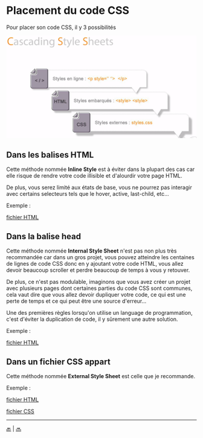 # Placement du code CSS

Pour placer son code CSS, il y 3 possibilités

![placements](img/3-placements-css.png)

## Dans les balises HTML

Cette méthode nommée **Inline Style** est à éviter dans la plupart des cas car elle risque de rendre votre code illisible et d'alourdir votre page HTML.

De plus, vous serez limité aux états de base, vous ne pourrez pas interagir avec certains selecteurs tels que le hover, active, last-child, etc...

Exemple : 

[fichier HTML](avec-html.html)

## Dans la balise head

Cette méthode nommée **Internal Style Sheet** n'est pas non plus très recommandée car dans un gros projet, vous pouvez atteindre les centaines de lignes de code CSS donc en y ajoutant votre code HTML, vous allez devoir beaucoup scroller et perdre beaucoup de temps à vous y retouver. 

De plus, ce n'est pas modulable, imaginons que vous avez créer un projet avec plusieurs pages dont certaines parties du code CSS sont communes, cela vaut dire que vous allez devoir dupliquer votre code, ce qui est une perte de temps et ce qui peut être une source d'erreur... 

Une des premières règles lorsqu'on utilise un language de programmation, c'est d'éviter la duplication de code, il y sûrement une autre solution.

Exemple : 

[fichier HTML](dans-balise-head.html)

## Dans un fichier CSS appart

Cette méthode nommée **External Style Sheet** est celle que je recommande.

Exemple : 

[fichier HTML](dans-fichier-css.html)

[fichier CSS](css/main.css)



---

[:back:](../css.md) | [:soon:](../chapitre-2/chapitre-2-regles-et-declarations.md)
